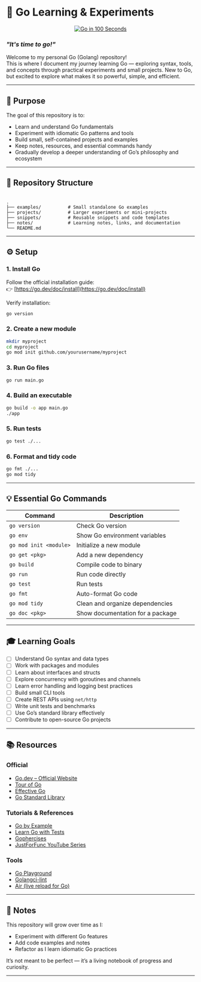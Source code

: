 
# 🐹 Go Learning & Experiments

<div align="center">

[![Go in 100 Seconds](https://img.youtube.com/vi/446E-r0rXHI/0.jpg)](https://youtu.be/446E-r0rXHI)

</div>

### *"It's time to go!"*

Welcome to my personal Go (Golang) repository!  
This is where I document my journey learning Go — exploring syntax, tools, and concepts through practical experiments and small projects.
New to Go, but excited to explore what makes it so powerful, simple, and efficient.

---

## 🎯 Purpose

The goal of this repository is to:

- Learn and understand Go fundamentals  
- Experiment with idiomatic Go patterns and tools  
- Build small, self-contained projects and examples  
- Keep notes, resources, and essential commands handy  
- Gradually develop a deeper understanding of Go’s philosophy and ecosystem

---

## 🧭 Repository Structure

```

.
├── examples/          # Small standalone Go examples
├── projects/          # Larger experiments or mini-projects
├── snippets/          # Reusable snippets and code templates
├── notes/             # Learning notes, links, and documentation
└── README.md

````

---

## ⚙️ Setup

### 1. Install Go

Follow the official installation guide:  
👉 [https://go.dev/doc/install](https://go.dev/doc/install)

Verify installation:
```bash
go version
````

### 2. Create a new module

```bash
mkdir myproject
cd myproject
go mod init github.com/yourusername/myproject
```

### 3. Run Go files

```bash
go run main.go
```

### 4. Build an executable

```bash
go build -o app main.go
./app
```

### 5. Run tests

```bash
go test ./...
```

### 6. Format and tidy code

```bash
go fmt ./...
go mod tidy
```

---

## 💡 Essential Go Commands

| Command                | Description                      |
| ---------------------- | -------------------------------- |
| `go version`           | Check Go version                 |
| `go env`               | Show Go environment variables    |
| `go mod init <module>` | Initialize a new module          |
| `go get <pkg>`         | Add a new dependency             |
| `go build`             | Compile code to binary           |
| `go run`               | Run code directly                |
| `go test`              | Run tests                        |
| `go fmt`               | Auto-format Go code              |
| `go mod tidy`          | Clean and organize dependencies  |
| `go doc <pkg>`         | Show documentation for a package |

---

## 🎓 Learning Goals

* [ ] Understand Go syntax and data types
* [ ] Work with packages and modules
* [ ] Learn about interfaces and structs
* [ ] Explore concurrency with goroutines and channels
* [ ] Learn error handling and logging best practices
* [ ] Build small CLI tools
* [ ] Create REST APIs using `net/http`
* [ ] Write unit tests and benchmarks
* [ ] Use Go’s standard library effectively
* [ ] Contribute to open-source Go projects

---

## 📚 Resources

### Official

* [Go.dev – Official Website](https://go.dev)
* [Tour of Go](https://go.dev/tour/)
* [Effective Go](https://go.dev/doc/effective_go)
* [Go Standard Library](https://pkg.go.dev/std)

### Tutorials & References

* [Go by Example](https://gobyexample.com/)
* [Learn Go with Tests](https://quii.gitbook.io/learn-go-with-tests/)
* [Gophercises](https://gophercises.com/)
* [JustForFunc YouTube Series](https://www.youtube.com/c/JustForFunc)

### Tools

* [Go Playground](https://go.dev/play/)
* [Golangci-lint](https://golangci-lint.run/)
* [Air (live reload for Go)](https://github.com/air-verse/air)

---

## 🧠 Notes

This repository will grow over time as I:

* Experiment with different Go features
* Add code examples and notes
* Refactor as I learn idiomatic Go practices

It’s not meant to be perfect — it’s a living notebook of progress and curiosity.

---
